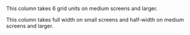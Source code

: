
<div class="container">
  <div class="row">
    <div class="col-md-6">
      <p>This column takes 6 grid units on medium screens and larger.</p>
    </div>
    <div class="col-12 col-md-6">
      <p>This column takes full width on small screens and half-width on medium screens and larger.</p>
    </div>
  </div>
</div>
